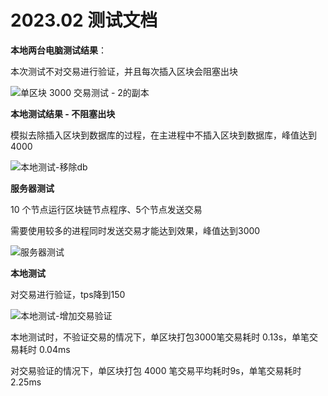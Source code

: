 # 2023.02 测试文档

**本地两台电脑测试结果**：

本次测试不对交易进行验证，并且每次插入区块会阻塞出块

![单区块 3000 交易测试 - 2的副本](http://imgs.decision01.com/%E5%8D%95%E5%8C%BA%E5%9D%97%203000%20%E4%BA%A4%E6%98%93%E6%B5%8B%E8%AF%95%20-%202%E7%9A%84%E5%89%AF%E6%9C%AC.png)

**本地测试结果 - 不阻塞出块**

模拟去除插入区块到数据库的过程，在主进程中不插入区块到数据库，峰值达到4000

![本地测试-移除db](/Users/decision/Downloads/本地测试-移除db.png)

**服务器测试**

10 个节点运行区块链节点程序、5个节点发送交易

需要使用较多的进程同时发送交易才能达到效果，峰值达到3000

![服务器测试](http://imgs.decision01.com/%E6%9C%8D%E5%8A%A1%E5%99%A8%E6%B5%8B%E8%AF%95.png)

**本地测试**

对交易进行验证，tps降到150

![本地测试-增加交易验证](http://imgs.decision01.com/%E6%9C%AC%E5%9C%B0%E6%B5%8B%E8%AF%95-%E5%A2%9E%E5%8A%A0%E4%BA%A4%E6%98%93%E9%AA%8C%E8%AF%81.png)

本地测试时，不验证交易的情况下，单区块打包3000笔交易耗时 0.13s，单笔交易耗时 0.04ms

对交易验证的情况下，单区块打包 4000 笔交易平均耗时9s，单笔交易耗时 2.25ms